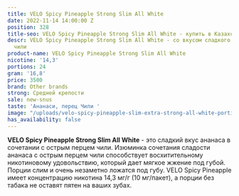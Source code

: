 ```yaml
---
title: VELO Spicy Pineapple Strong Slim All White
date: 2022-11-14 14:00:00 Z
position: 328
title-seo: VELO Spicy Pineapple Strong Slim All White - купить в Казахстане
descr: VELO Spicy Pineapple Strong Slim All White - со вкусом сладкого ананаса и перца
  чили
product-name: VELO Spicy Pineapple Strong Slim All White
nicotine: '14,3'
portions: 24
gram: '16,8'
price: 3500
brand: Other brands
strong: Средней крепости
sale: new-snus
taste: 'Ананаси, перец Чили '
image: "/uploads/velo-spicy-pineapple-slim-extra-strong-all-white-portion.png"
has_availability: false
---
```


**VELO Spicy Pineapple Strong Slim All White** - это сладкий вкус ананаса в сочетании с острым перцем чили.
Изюминка сочетания сладости ананаса с острым перцем чили способствует  восхитительному никотиновому удовольствию, который дает мягкое жжение под губой.  Порции слим и очень незаметно ложатся под губу.
VELO Spicy Pineapple имеет концентрацию никотина 14,3 мг/г (10 мг/пакет), а порции без табака не оставят пятен на ваших зубах.
